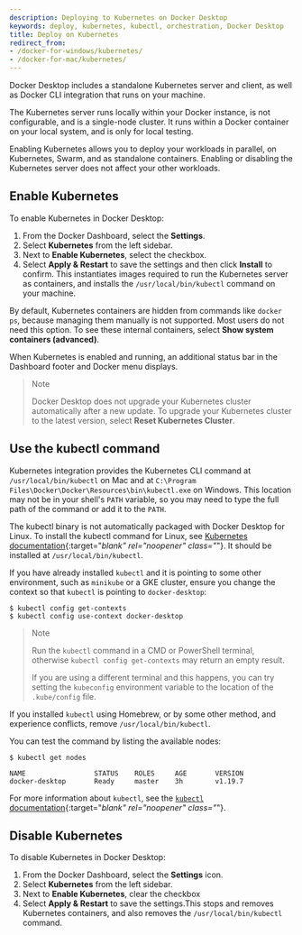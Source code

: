 ```yaml
---
description: Deploying to Kubernetes on Docker Desktop
keywords: deploy, kubernetes, kubectl, orchestration, Docker Desktop
title: Deploy on Kubernetes
redirect_from:
- /docker-for-windows/kubernetes/
- /docker-for-mac/kubernetes/
---
```


Docker Desktop includes a standalone Kubernetes server and client,
as well as Docker CLI integration that runs on your machine. 

The Kubernetes server runs locally within your Docker instance, is not configurable, and is a single-node cluster. It runs within a Docker container on your local system, and
is only for local testing. 

Enabling Kubernetes allows you to deploy
your workloads in parallel, on Kubernetes, Swarm, and as standalone containers. Enabling or disabling the Kubernetes server does not affect your other
workloads.

## Enable Kubernetes

To enable Kubernetes in Docker Desktop:
1. From the Docker Dashboard, select the **Settings**.
2. Select **Kubernetes** from the left sidebar. 
3. Next to **Enable Kubernetes**, select the checkbox.
4. Select **Apply & Restart** to save the settings and then click **Install** to confirm. This instantiates images required to run the Kubernetes server as containers, and installs the `/usr/local/bin/kubectl` command on your machine.

By default, Kubernetes containers are hidden from commands like `docker ps`, because managing them manually is not supported. Most users do not need this option. To see these internal containers, select **Show system containers (advanced)**. 

When Kubernetes is enabled and running, an additional status bar in the Dashboard footer and Docker menu displays. 

> Note
>
> Docker Desktop does not upgrade your Kubernetes cluster automatically after a new update. To upgrade your Kubernetes cluster to the latest version, select **Reset Kubernetes Cluster**.

## Use the kubectl command

Kubernetes integration provides the Kubernetes CLI command
at `/usr/local/bin/kubectl` on Mac and at `C:\Program Files\Docker\Docker\Resources\bin\kubectl.exe` on Windows. This location may not be in your shell's `PATH`
variable, so you may need to type the full path of the command or add it to
the `PATH`.

The kubectl binary is not automatically packaged with Docker Desktop for Linux. To install the kubectl command for Linux, see [Kubernetes documentation](https://kubernetes.io/docs/tasks/tools/install-kubectl-linux/){:target="_blank" rel="noopener" class="_"}. It should be installed at `/usr/local/bin/kubectl`.

If you have already installed `kubectl` and it is
pointing to some other environment, such as `minikube` or a GKE cluster, ensure you change the context so that `kubectl` is pointing to `docker-desktop`:

```console
$ kubectl config get-contexts
$ kubectl config use-context docker-desktop
```

>Note
>
> Run the `kubectl` command in a CMD or PowerShell terminal, otherwise `kubectl config get-contexts` may return an empty result. 
>
>If you are using a different terminal and this happens, you can try setting the `kubeconfig` environment variable to the location of the `.kube/config` file. 

If you installed `kubectl` using Homebrew, or by some other method, and
experience conflicts, remove `/usr/local/bin/kubectl`.

You can test the command by listing the available nodes:

```console
$ kubectl get nodes

NAME                 STATUS    ROLES     AGE       VERSION
docker-desktop       Ready     master    3h        v1.19.7
```

For more information about `kubectl`, see the
[`kubectl` documentation](https://kubernetes.io/docs/reference/kubectl/overview/){:target="_blank" rel="noopener" class="_"}.

## Disable Kubernetes

To disable Kubernetes in Docker Desktop:
1. From the Docker Dashboard, select the **Settings** icon.
2. Select **Kubernetes** from the left sidebar. 
3. Next to **Enable Kubernetes**, clear the checkbox
4. Select **Apply & Restart** to save the settings.This stops and removes Kubernetes containers, and also removes the `/usr/local/bin/kubectl` command.
